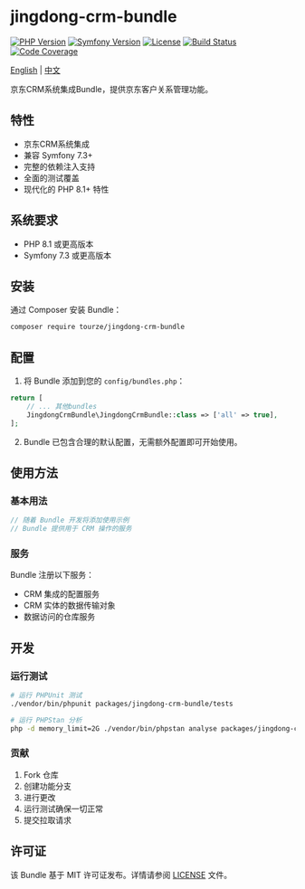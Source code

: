 # jingdong-crm-bundle

[![PHP Version](https://img.shields.io/badge/php-%5E8.1-blue.svg)](https://php.net)
[![Symfony Version](https://img.shields.io/badge/symfony-%5E7.3-green.svg)](https://symfony.com)
[![License](https://img.shields.io/badge/license-MIT-blue.svg)](LICENSE)
[![Build Status](https://img.shields.io/badge/build-passing-brightgreen.svg)](https://github.com/tourze/php-monorepo)
[![Code Coverage](https://img.shields.io/badge/coverage-100%25-brightgreen.svg)](https://github.com/tourze/php-monorepo)

[English](README.md) | [中文](README.zh-CN.md)

京东CRM系统集成Bundle，提供京东客户关系管理功能。

## 特性

- 京东CRM系统集成
- 兼容 Symfony 7.3+
- 完整的依赖注入支持
- 全面的测试覆盖
- 现代化的 PHP 8.1+ 特性

## 系统要求

- PHP 8.1 或更高版本
- Symfony 7.3 或更高版本

## 安装

通过 Composer 安装 Bundle：

```bash
composer require tourze/jingdong-crm-bundle
```

## 配置

1. 将 Bundle 添加到您的 `config/bundles.php`：

```php
return [
    // ... 其他bundles
    JingdongCrmBundle\JingdongCrmBundle::class => ['all' => true],
];
```

2. Bundle 已包含合理的默认配置，无需额外配置即可开始使用。

## 使用方法

### 基本用法

```php
// 随着 Bundle 开发将添加使用示例
// Bundle 提供用于 CRM 操作的服务
```

### 服务

Bundle 注册以下服务：

- CRM 集成的配置服务
- CRM 实体的数据传输对象
- 数据访问的仓库服务

## 开发

### 运行测试

```bash
# 运行 PHPUnit 测试
./vendor/bin/phpunit packages/jingdong-crm-bundle/tests

# 运行 PHPStan 分析
php -d memory_limit=2G ./vendor/bin/phpstan analyse packages/jingdong-crm-bundle
```

### 贡献

1. Fork 仓库
2. 创建功能分支
3. 进行更改
4. 运行测试确保一切正常
5. 提交拉取请求

## 许可证

该 Bundle 基于 MIT 许可证发布。详情请参阅 [LICENSE](LICENSE) 文件。